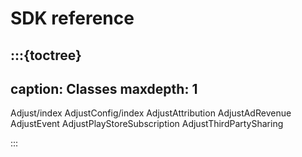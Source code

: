# SDK reference

:::{toctree}
---
caption: Classes
maxdepth: 1
---

Adjust/index
AdjustConfig/index
AdjustAttribution
AdjustAdRevenue
AdjustEvent
AdjustPlayStoreSubscription
AdjustThirdPartySharing

:::
